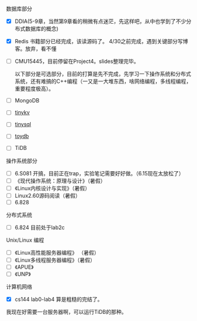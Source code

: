 数据库部分

- [x] DDIA(5-9章，当然第9章看的稍微有点迷茫，先这样吧，从中也学到了不少分布式数据库的概念)

- [x] Redis 书籍部分已经完成，该读源码了。 4/30之前完成，遇到关键部分写博客。放弃，看不懂

- [ ] CMU15445，目前停留在Project4。slides整理完毕。

  

  以下部分是可选部分，目前的打算是先不完成，先学习一下操作系统和分布式系统，还有难搞的C++编程（一又是一大堆东西，啥网络编程，多线程编程，重要程度极高）。

- [ ] MongoDB 

- [ ] [tinykv](https://github.com/tidb-incubator/tinykv)

- [ ] [tinysql](https://github.com/tidb-incubator/tinysql)

- [ ] [toydb](https://github.com/erikgrinaker/toydb)

- [ ] TiDB

操作系统部分

- [ ] 6.S081 开搞，目前正在trap，实验笔记需要好好做。（6.15现在太放松了）
- [ ] 《现代操作系统：原理与设计》（暑假）
- [ ] 《Linux内核设计与实现》（暑假）
- [ ]  Linux2.60源码阅读（暑假）
- [ ] 6.828

分布式系统

- [ ] 6.824 目前处于lab2c

Unix/Linux 编程

- [ ] 《Linux高性能服务器编程》  （暑假）
- [ ] 《Linux多线程服务器编程》（暑假）
- [ ] 《APUE》
- [ ] 《UNP》

计算机网络

- [x] cs144 lab0-lab4   算是粗糙的完结了。

我现在好需要一台服务器啊，可以运行TiDB的那种。